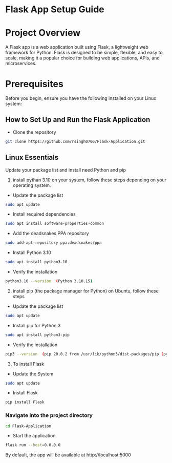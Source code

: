 # Flask App Setup Guide

# Project Overview

A Flask app is a web application built using Flask, a lightweight web framework for Python. Flask is designed to be simple, flexible, and easy to scale, making it a popular choice for building web applications, APIs, and microservices.

# Prerequisites

Before you begin, ensure you have the following installed on your Linux system:


## How to Set Up and Run the Flask Application

* Clone the repository

```bash
git clone https://github.com/rsingh0706/Flask-Application.git
```

## Linux Essentials

Update your package list and install need Python and pip

1. install pythan 3.10 on your system, follow these steps depending on your operating system.

* Update the package list

```bash
sudo apt update
```

* Install required dependencies

```bash 
sudo apt install software-properties-common
```
* Add the deadsnakes PPA repository

```bash
sudo add-apt-repository ppa:deadsnakes/ppa
```
* Install Python 3.10

```bash
sudo apt install python3.10
```
* Verify the installation

```bash
python3.10 --version  (Python 3.10.15)
```
2. install pip (the package manager for Python) on Ubuntu, follow these steps

* Update the package list

```bash
sudo apt update
```
* Install pip for Python 3
```bash
sudo apt install python3-pip
```
* Verify the installation 

```bash
pip3 --version  (pip 20.0.2 from /usr/lib/python3/dist-packages/pip (python 3.8) )
```

3. To install Flask

* Update the System

```bash
sudo apt update
```
* Install Flask

```bash
pip install Flask
```

### Navigate into the project directory

```bash
cd Flask-Application 
```
* Start the application

```bash
flask run --host=0.0.0.0
```

By default, the app will be available at http://localhost:5000
















